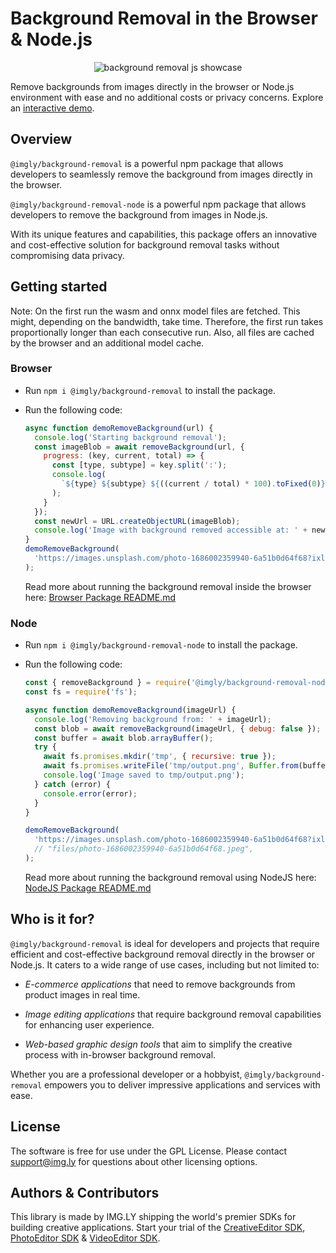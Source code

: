 # Background Removal in the Browser & Node.js

<p align="center">
<img src="https://img.ly/showcases/cesdk/web/s/case-thumbnail/background-removal/background-removal-0.png?utm_source=github&utm_medium=project&utm_campaign=bg-removal" alt="background removal js showcase" />

</p>

Remove backgrounds from images directly in the browser or Node.js environment with ease and no additional costs or privacy concerns.
Explore an [interactive demo](https://img.ly/showcases/cesdk/web/background-removal/web?utm_source=github&utm_medium=project&utm_campaign=bg-removal).

## Overview

`@imgly/background-removal` is a powerful npm package that allows developers to seamlessly remove the background from images directly in the browser.

`@imgly/background-removal-node` is a powerful npm package that allows developers to remove the background from images in Node.js.

With its unique features and capabilities, this package offers an innovative and cost-effective solution for background removal tasks without compromising data privacy.

## Getting started

Note: On the first run the wasm and onnx model files are fetched. This might, depending on the bandwidth, take time. Therefore, the first run takes proportionally longer than each consecutive run. Also, all files are cached by the browser and an additional model cache.

### Browser

- Run `npm i @imgly/background-removal` to install the package.
- Run the following code:

  ```js
  async function demoRemoveBackground(url) {
    console.log('Starting background removal');
    const imageBlob = await removeBackground(url, {
      progress: (key, current, total) => {
        const [type, subtype] = key.split(':');
        console.log(
          `${type} ${subtype} ${((current / total) * 100).toFixed(0)}%`
        );
      }
    });
    const newUrl = URL.createObjectURL(imageBlob);
    console.log('Image with background removed accessible at: ' + newUrl);
  }
  demoRemoveBackground(
    'https://images.unsplash.com/photo-1686002359940-6a51b0d64f68?ixlib=rb-4.0.3&ixid=M3wxMjA3fDB8MHxwaG90by1wYWdlfHx8fGVufDB8fHx8fA%3D%3D&auto=format&fit=crop&w=1024&q=80'
  );
  ```

  Read more about running the background removal inside the browser here: [Browser Package README.md](https://github.com/imgly/background-removal-js/blob/main/packages/web/README.md)

### Node

- Run `npm i @imgly/background-removal-node` to install the package.
- Run the following code:

  ```js
  const { removeBackground } = require('@imgly/background-removal-node');
  const fs = require('fs');

  async function demoRemoveBackground(imageUrl) {
    console.log('Removing background from: ' + imageUrl);
    const blob = await removeBackground(imageUrl, { debug: false });
    const buffer = await blob.arrayBuffer();
    try {
      await fs.promises.mkdir('tmp', { recursive: true });
      await fs.promises.writeFile('tmp/output.png', Buffer.from(buffer));
      console.log('Image saved to tmp/output.png');
    } catch (error) {
      console.error(error);
    }
  }

  demoRemoveBackground(
    'https://images.unsplash.com/photo-1686002359940-6a51b0d64f68?ixlib=rb-4.0.3&ixid=M3wxMjA3fDB8MHxwaG90by1wYWdlfHx8fGVufDB8fHx8fA%3D%3D&auto=format&fit=crop&w=1024&q=80'
    // "files/photo-1686002359940-6a51b0d64f68.jpeg",
  );
  ```

  Read more about running the background removal using NodeJS here: [NodeJS Package README.md](https://github.com/imgly/background-removal-js/blob/main/packages/node/README.md)

## Who is it for?

`@imgly/background-removal` is ideal for developers and projects that require efficient and cost-effective background removal directly in the browser or Node.js. It caters to a wide range of use cases, including but not limited to:

- _E-commerce applications_ that need to remove backgrounds from product images in real time.

- _Image editing applications_ that require background removal capabilities for enhancing user experience.

- _Web-based graphic design tools_ that aim to simplify the creative process with in-browser background removal.

Whether you are a professional developer or a hobbyist, `@imgly/background-removal` empowers you to deliver impressive applications and services with ease.

## License

The software is free for use under the GPL License. Please contact [support@img.ly](mailto:support@img.ly?subject=Background-Removal%20License) for questions about other licensing options.

## Authors & Contributors

This library is made by IMG.LY shipping the world's premier SDKs for building creative applications.
Start your trial of the [CreativeEditor SDK](https://img.ly/products/creative-sdk?utm_source=github&utm_medium=project&utm_campaign=bg-removal), [PhotoEditor SDK](https://img.ly/products/photo-sdk?utm_source=github&utm_medium=project&utm_campaign=bg-removal) & [VideoEditor SDK](https://img.ly/products/video-sdk?utm_source=github&utm_medium=project&utm_campaign=bg-removal).
